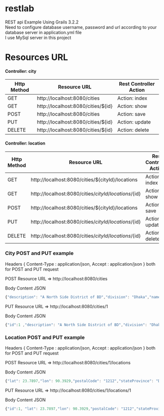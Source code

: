 # restlab
REST api Example Using Grails 3.2.2
<br/> Need to configure database username, password and url according to your database server in application.yml file
<br/> I use MySql server in this project

# Resources URL
#### <i class="icon-file"></i> Controller: city

| Http Method | Resource URL | Rest Controller Action |
| ------- | ------- | ------- |
| GET | http://localhost:8080/cities | Action: index |
| GET | http://localhost:8080/cities/${id} | Action: show |
| POST | http://localhost:8080/cities | Action: save |
| PUT | http://localhost:8080/cities/${id} | Action: update |
| DELETE | http://localhost:8080/cities/${id} | Action: delete |

#### <i class="icon-file"></i> Controller: location 

| Http Method | Resource URL | Rest Controller Action |
| ------- | ------- | ------- |
| GET | http://localhost:8080/cities/${cityId}/locations | Action: index |
| GET | http://localhost:8080/cities/${cityId}/locations/${id} | Action: show |
| POST | http://localhost:8080/cities/${cityId}/locations | Action: save |
| PUT | http://localhost:8080/cities/${cityId}/locations/${id}  | Action: update |
| DELETE | http://localhost:8080/cities/${cityId}/locations/${id}  | Action: delete |


### City POST and PUT example
Headers { Content-Type : application/json, Accept : application/json } both for POST and PUT request

POST Resource URL => http://localhost:8080/cities

Body Content JSON 
```javascript
{"description": "A North Side District of BD","division": "Dhaka","name": "Jamalpur","population": 300000}
```

PUT Resource URL => http://localhost:8080/cities/1

Body Content JSON 
```javascript
{"id":1 ,"description": "A North Side District of BD","division": "Dhaka","name": "Jamalpur","population": 300000}
```  
 

### Location POST and PUT example
Headers { Content-Type : application/json, Accept : application/json } both for POST and PUT request

POST Resource URL => http://localhost:8080/cities/1/locations

Body Content JSON 
```javascript
{"lat": 23.7897,"lon": 90.3929,"postalCode": "1212","stateProvince": "Dhaka","streetAddress": "23 Gulshan","streetAddressLine2": "lane 13"}
```


PUT Resource URL => http://localhost:8080/cities/1/locations/1

Body Content JSON 
```javascript
{"id":1, "lat": 23.7897,"lon": 90.3929,"postalCode": "1212","stateProvince": "Dhaka","streetAddress": "23 Gulshan","streetAddressLine2": "lane 13"}
```

